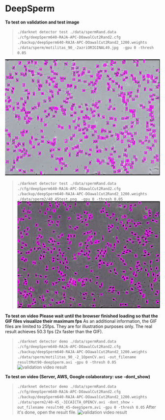 # DeepSperm

**To test on validation and test image**
> `./darknet detector test ./data/spermRand.data ./cfg/deepSperm640-RAJA-APC-DOawalCut2Rand2.cfg ./backup/deepSperm640-RAJA-APC-DOawalCut2Rand2_1200.weights ./data/sperm/motilitas_90_-2azriORIGINAL49.jpg  -gpu 0 -thresh 0.05`

![Validation dataset result](predictions_motilitas_90_-2azriORIGINAL48.jpg)

> `./darknet detector test ./data/spermRand.data ./cfg/deepSperm640-RAJA-APC-DOawalCut2Rand2.cfg ./backup/deepSperm640-RAJA-APC-DOawalCut2Rand2_1200.weights ./data/sperm2/40_45test.png  -gpu 0 -thresh 0.05`
![Test dataset result](predictions-40_45test4.jpg)

**To test on video**
**Please wait until the browser finished loading so that the GIF files visualize their maximum fps**
As an additional information, the GIF files are limited to 25fps. They are for illustration purposes only. The real result achieves 50.3 fps (2x faster than the GIF). 

> `./darknet detector demo ./data/spermRand.data ./cfg/deepSperm640-RAJA-APC-DOawalCut2Rand2.cfg ./backup/deepSperm640-RAJA-APC-DOawalCut2Rand2_1200.weights ./data/sperm/motilitas_90_-2_1OpenCV.avi -out_filename resultMot90-deepSperm.avi -gpu 0 -thresh 0.05`
![validation video result](resultMot90-deepSperm.gif)

**To test on video (Server, AWS, Google colaboratory: use -dont_show)**
> `./darknet detector demo ./data/spermRand.data ./cfg/deepSperm640-RAJA-APC-DOawalCut2Rand2.cfg ./backup/deepSperm640-RAJA-APC-DOawalCut2Rand2_1200.weights ./data/sperm2/40-45_-3ICAICTA_OPENCV.avi -dont_show -out_filename result40_45-deepSperm.avi -gpu 0 -thresh 0.05`
After it's done, open the result file.
![validation video result](result40_45-deepSperm.gif)
